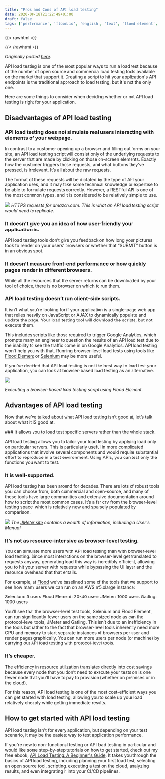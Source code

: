 ```yaml
---
title: "Pros and Cons of API load testing"
date: 2020-08-18T21:22:49+01:00
draft: false
tags: ['performance', 'flood.io', 'english', 'text', 'flood element', 'selenium']
---
```


{{< rawhtml >}}
<link rel="canonical" href="https://www.flood.io/blog/pros-and-cons-of-api-load-testing">
{{< /rawhtml >}}

_Originally posted [here](https://www.flood.io/blog/pros-and-cons-of-api-load-testing)._

‍API load testing is one of the most popular ways to run a load test because of the number of open source and commercial load testing tools available on the market that support it. Creating a script to hit your application's API endpoints is the traditional approach to load testing, but it's not the only one.

Here are some things to consider when deciding whether or not API load testing is right for your application.

## Disadvantages of API load testing

### API load testing does not simulate real users interacting with elements of your webpage.

‌In contrast to a customer opening up a browser and filling out forms on your site, an API load testing script will consist only of the underlying requests to the server that are made by clicking on those on-screen elements. Exactly how the customer triggers those requests, and what buttons they’ve pressed, is irrelevant. It’s all about the raw requests.‌

The format of these requests will be dictated by the type of API your application uses, and it may take some technical knowledge or expertise to be able to formulate requests correctly. However, a RESTful API is one of the most common types, and it is considered to be relatively simple to use.

![](/blog/assets/20200818-01.png)
_HTTPS requests for amazon.com. This is what an API load testing script would need to replicate._

### It doesn’t give you an idea of how user-friendly your application is.

‌API load testing tools don’t give you feedback on how long your pictures took to render on your users’ browsers or whether that “SUBMIT” button is in an obvious spot.

### ‌It doesn’t measure front-end performance or how quickly pages render in different browsers.

‌While all the resources that the server returns can be downloaded by your tool of choice, there is no browser on which to run them.

### ‌API load testing doesn’t run client-side scripts.

‌It isn’t what you’re looking for if your application is a single-page web app that relies heavily on JavaScript or AJAX to dynamically populate and update the page. Your load testing tool will download the scripts, but not execute them.‌

‌This includes scripts like those required to trigger Google Analytics, which prompts many an engineer to question the results of an API load test due to the inability to see the traffic come in on Google Analytics. API load testing won’t help you with that. Running browser-level load tests using tools like [Flood Element](https://element.flood.io) or [Selenium](https://selenium.dev) may be more useful.

If you've decided that API load testing is not the best way to load test your application, you can look at browser-based load testing as an alternative.

![](/blog/assets/20200818-02.jpg)

_Executing a browser-based load testing script using Flood Element._
‌
## ‌Advantages of API load testing

Now that we’ve talked about what API load testing isn’t good at, let’s talk about what it IS good at.

‌### It allows you to load test specific servers rather than the whole stack.

‌API load testing allows you to tailor your load testing by applying load only on particular servers. This is particularly useful in more complicated applications that involve several components and would require substantial effort to reproduce in a test environment. Using APIs, you can test only the functions you want to test.

### It is well-supported. ‌

API load testing has been around for decades. There are lots of robust tools you can choose from, both commercial and open-source, and many of these tools have large communities and extensive documentation around how to script the most common cases. It’s a far cry from the browser-level testing space, which is relatively new and sparsely populated by comparison.

‍![](/blog/assets/20200818-03.png)
_The [JMeter site](https://jmeter.apache.org/usermanual/index.html) contains a wealth of information, including a User's Manual_
‍
### It’s not as resource-intensive as browser-level testing.

You can simulate more users with API load testing than with browser-level load testing. Since most interactions on the browser-level get translated to requests anyway, generating load this way is incredibly efficient, allowing you to hit your server with requests while bypassing the UI layer and the resource overhead that that entails.

For example, at [Flood](https://flood.io) we’ve baselined some of the tools that we support to see how many users we can run on an AWS m5.xlarge instance:

Selenium: 5 users
Flood Element: 20-40 users
JMeter: 1000 users
Gatling: 1000 users

‌You’ll see that the browser-level test tools, Selenium and Flood Element, can run significantly fewer users on the same sized node as can the protocol-level tools, JMeter and Gatling. This isn’t due to an inefficiency in the tools but rather to the fact that browser-level tools inherently need more CPU and memory to start separate instances of browsers per user and render pages graphically. You can run more users per node (or machine) by carrying out API load testing with protocol-level tools.

### It’s cheaper.

‌The efficiency in resource utilization translates directly into cost savings because every node that you don’t need to execute your tests on is one fewer node that you’ll have to pay to provision (whether on premises or in the cloud).

‌For this reason, API load testing is one of the most cost-efficient ways you can get started with load testing, allowing you to scale up your load relatively cheaply while getting immediate results.

## How to get started with API load testing

API load testing isn't for every application, but depending on your test scenario, it may be the easiest way to test application performance.

If you're new to non-functional testing or API load testing in particular and would like some step-by-step tutorials on how to get started, check out my free ebook, [API Load Testing: A Beginner's Guide](https://guides.flood.io/ebooks/api-load-testing). It takes you through the basics of API load testing, including planning your first load test, selecting an open source tool, scripting, executing a test on the cloud, analyzing results, and even integrating it into your CI/CD pipelines.